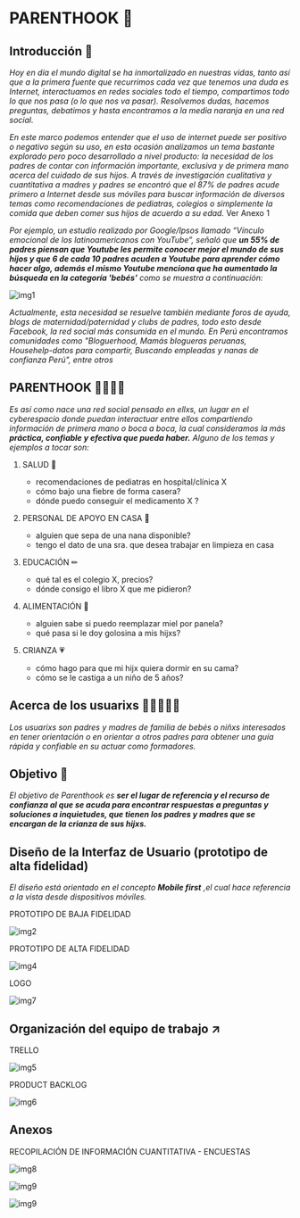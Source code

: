 # PARENTHOOK 🧡

## Introducción 👋

*Hoy en día el mundo digital se ha inmortalizado en nuestras vidas, tanto así que a la primera fuente que recurrimos cada vez que tenemos una duda es Internet, interactuamos en redes sociales todo el tiempo, compartimos todo lo que nos pasa (o lo que nos va pasar). Resolvemos dudas, hacemos preguntas, debatimos y hasta encontramos a la media naranja en una red social.*

*En este marco podemos entender que el uso de internet puede ser positivo o negativo según su uso, en esta ocasión analizamos un tema bastante explorado pero poco desarrollado a nivel producto: la necesidad de los padres de contar con información importante, exclusiva y de primera mano acerca del cuidado de sus hijos. A través de investigación cualitativa y cuantitativa a madres y padres se encontró que el 87% de padres acude primero a Internet desde sus móviles para buscar información de diversos temas como recomendaciones de pediatras, colegios o simplemente la comida que deben comer sus hijos de acuerdo a su edad.* Ver Anexo 1

*Por ejemplo, un estudio realizado por Google/Ipsos llamado “Vínculo emocional de los latinoamericanos con YouTube”, señaló que* ***un 55% de padres piensan que Youtube les permite conocer mejor el mundo de sus hijos y que 6 de cada 10 padres acuden a Youtube para aprender cómo hacer algo, además el mismo Youtube menciona que ha aumentado la búsqueda en la categoría 'bebés'*** *como se muestra a continuación:*

![img1](https://github.com/AilimMoscoso/lim-2018-05-bc-core-am-socialnetwork/blob/master/img/stadyoutube.jpg)


*Actualmente, esta necesidad se resuelve también mediante foros de ayuda, blogs de maternidad/paternidad y clubs de padres, todo esto desde Facebook, la red social más consumida en el mundo. En Perú encontramos comunidades como "Bloguerhood, Mamás blogueras peruanas, Househelp-datos para compartir, Buscando empleadas y nanas de confianza Perú", entre otros*

## PARENTHOOK 👨🧒👧👩

*Es así como nace una red social pensado en ellxs, un lugar en el cyberespacio donde puedan interactuar entre ellos compartiendo información de primera mano o boca a boca, la cual consideramos la más* ***práctica, confiable y efectiva que pueda haber.*** *Alguno de los temas y ejemplos  a tocar son:*

1. SALUD 💉


   * recomendaciones de pediatras en hospital/clínica X
   * cómo bajo una fiebre de forma casera?
   * dónde puedo conseguir el medicamento X ?

2. PERSONAL DE APOYO EN CASA 🧤


   * alguien que sepa de una nana disponible?
   * tengo el dato de una sra. que desea trabajar en limpieza en casa

3. EDUCACIÓN ✏


   * qué tal es el colegio X, precios?
   * dónde consigo el libro X que me pidieron?

4. ALIMENTACIÓN 🍗


   * alguien sabe si puedo reemplazar miel por panela?
   * qué pasa si le doy golosina a mis hijxs?

5. CRIANZA 💗


   * cómo hago para que mi hijx quiera dormir en su cama?
   * cómo se le castiga a un niño de 5 años?    


## Acerca de los usuarixs 🤰🤱👫👬👭

*Los usuarixs son padres y madres de familia de bebés o niñxs interesados en tener orientación o en orientar a otros padres para obtener una guía rápida y confiable en su actuar como formadores.*

## Objetivo 📌

*El objetivo de Parenthook es* ***ser el lugar de referencia y el recurso de confianza al que se acuda para encontrar respuestas a preguntas y soluciones a inquietudes, que tienen los padres y madres que se encargan de la crianza de sus hijxs.***


## Diseño de la Interfaz de Usuario (prototipo de alta fidelidad)

*El diseño está orientado en el concepto* ***Mobile first*** *,el cual hace referencia a la vista desde dispositivos móviles.*


PROTOTIPO DE BAJA FIDELIDAD

![img2](https://github.com/AilimMoscoso/lim-2018-05-bc-core-am-socialnetwork/blob/master/img/sketch.jpg)


PROTOTIPO DE ALTA FIDELIDAD 

![img4](https://github.com/AilimMoscoso/lim-2018-05-bc-core-am-socialnetwork/blob/master/img/2-Sign%20Up.png)


LOGO

![img7](https://github.com/AilimMoscoso/lim-2018-05-bc-core-am-socialnetwork/blob/master/img/logo.png)


## Organización del equipo de trabajo ↗

TRELLO

![img5](https://github.com/AilimMoscoso/lim-2018-05-bc-core-am-socialnetwork/blob/master/img/trello.png)

PRODUCT BACKLOG

![img6](https://github.com/AilimMoscoso/lim-2018-05-bc-core-am-socialnetwork/blob/master/img/backlog.jpg)


## Anexos

RECOPILACIÓN DE INFORMACIÓN CUANTITATIVA - ENCUESTAS

![img8](https://github.com/AilimMoscoso/lim-2018-05-bc-core-am-socialnetwork/blob/master/img/encuesta1.png)

![img9](https://github.com/AilimMoscoso/lim-2018-05-bc-core-am-socialnetwork/blob/master/img/encuesta2.png)

![img9](https://github.com/AilimMoscoso/lim-2018-05-bc-core-am-socialnetwork/blob/master/img/encuesta3.png)
